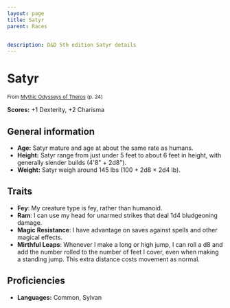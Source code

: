 ```yaml
---
layout: page
title: Satyr
parent: Races


description: D&D 5th edition Satyr details
---
```


# Satyr

<small>From <a target="_blank" href="https://dnd.wizards.com/products/tabletop-games/rpg-products/mythic-odysseys-theros">Mythic Odysseys of Theros</a> (p. 24)</small>

**Scores:** +1 Dexterity, +2 Charisma

## General information

- **Age:** Satyr mature and age at about the same rate as humans.
- **Height:** Satyr range from just under 5 feet to about 6 feet in height, with generally slender builds (4'8" + 2d8").
- **Weight:** Satyr weigh around 145 lbs (100 + 2d8 × 2d4 lb).

## Traits

- **Fey**: My creature type is fey, rather than humanoid.
- **Ram**: I can use my head for unarmed strikes that deal 1d4 bludgeoning damage.
- **Magic Resistance**: I have advantage on saves against spells and other magical effects.
- **Mirthful Leaps**: Whenever I make a long or high jump, I can roll a d8 and add the number rolled to the number of feet I cover, even when making a standing jump. This extra distance costs movement as normal.

## Proficiencies

- **Languages:** Common, Sylvan